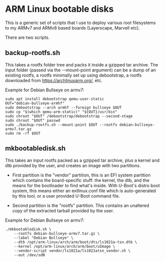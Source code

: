 ARM Linux bootable disks
========================

This is a generic set of scripts that I use to deploy various root
filesystems to my ARMv7 and ARMv8 based boards (Layerscape, Marvell
etc).

There are two scripts.

backup-rootfs.sh
----------------

This takes a rootfs folder tree and packs it inside a gzipped tar
archive. The input folder (passed via the --mount-point argument) can be
a dump of an existing rootfs, a rootfs minimally set up using
debootstrap, a rootfs downloaded from https://archlinuxarm.org/, etc.

Example for Debian Bullseye on armv7:

```
sudo apt install debootstrap qemu-user-static
OUT="debian-bullseye-armhf"
sudo debootstrap --arch armhf --foreign bullseye $OUT
sudo cp "$(which qemu-arm-static)" "${OUT}/usr/bin"
sudo chroot "$OUT" /debootstrap/debootstrap --second-stage
sudo chroot "$OUT" passwd
sudo ./backup-rootfs.sh --mount-point $OUT --rootfs debian-bullseye-armv7.tar.gz
sudo rm -rf $OUT
```

mkbootabledisk.sh
-----------------

This takes an input rootfs packed as a gzipped tar archive, plus a
kernel and dtb provided by the user, and creates an image with two
partitions.

- First partition is the "vendor" partition, this is an EFI system
  partition which contains the board-specific stuff: the kernel, the
  dtb, and the means for the bootloader to find what's inside. With
  U-Boot's distro boot system, this means either an extlinux.conf file
  which is auto-generated by this tool, or a user provided U-Boot
  command file.

- Second partition is the "rootfs" partition. This contains an unaltered
  copy of the extracted tarball provided by the user.

Example for Debian Bullseye on armv7:

```
./mkbootabledisk.sh \
	--rootfs debian-bullseye-armv7.tar.gz \
	--label "Debian Bullseye" \
	--dtb /opt/arm-linux/arch/arm/boot/dts/ls1021a-tsn.dtb \
	--kernel /opt/arm-linux/arch/arm/boot/uImage \
	--vendor-script vendor/ls1021a/ls1021atsn_vendor.sh \
	--out /dev/sdN
```
